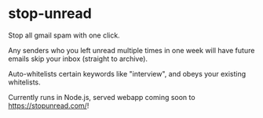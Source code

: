 # stop-unread

Stop all gmail spam with one click.

Any senders who you left unread multiple times in one week will have future emails skip your inbox (straight to archive).

Auto-whitelists certain keywords like "interview", and obeys your existing whitelists.

Currently runs in Node.js, served webapp coming soon to https://stopunread.com/!
